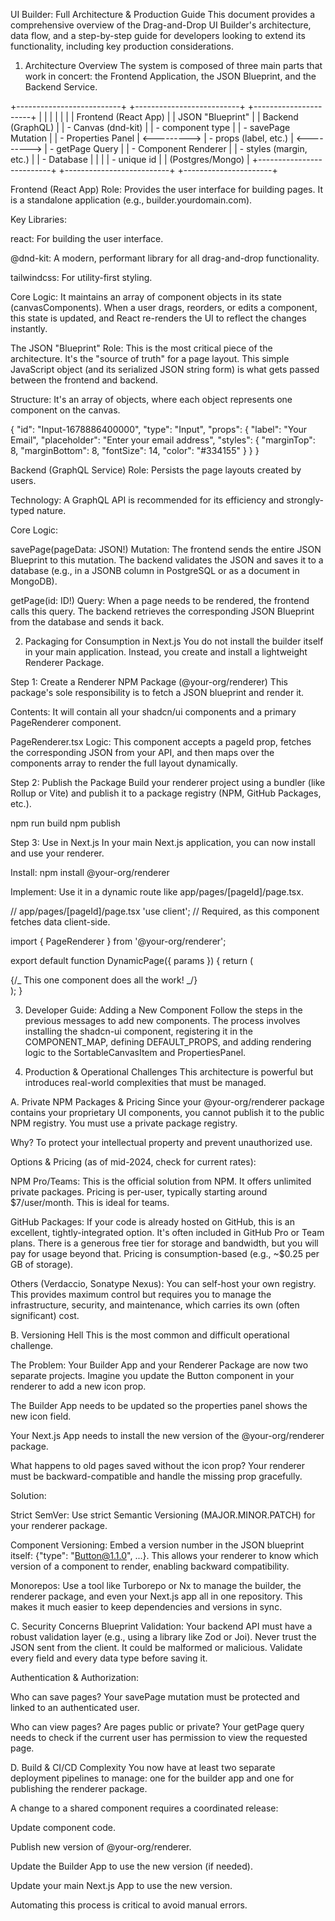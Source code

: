 UI Builder: Full Architecture & Production Guide
This document provides a comprehensive overview of the Drag-and-Drop UI Builder's architecture, data flow, and a step-by-step guide for developers looking to extend its functionality, including key production considerations.

1. Architecture Overview
   The system is composed of three main parts that work in concert: the Frontend Application, the JSON Blueprint, and the Backend Service.

+--------------------------+ +--------------------------+ +----------------------+
| | | | | |
| Frontend (React App) | | JSON "Blueprint" | | Backend (GraphQL) |
| - Canvas (dnd-kit) | | - component type | | - savePage Mutation |
| - Properties Panel | <---------> | - props (label, etc.) | <---------> | - getPage Query |
| - Component Renderer | | - styles (margin, etc.) | | - Database |
| | | - unique id | | (Postgres/Mongo) |
+--------------------------+ +--------------------------+ +----------------------+

Frontend (React App)
Role: Provides the user interface for building pages. It is a standalone application (e.g., builder.yourdomain.com).

Key Libraries:

react: For building the user interface.

@dnd-kit: A modern, performant library for all drag-and-drop functionality.

tailwindcss: For utility-first styling.

Core Logic: It maintains an array of component objects in its state (canvasComponents). When a user drags, reorders, or edits a component, this state is updated, and React re-renders the UI to reflect the changes instantly.

The JSON "Blueprint"
Role: This is the most critical piece of the architecture. It's the "source of truth" for a page layout. This simple JavaScript object (and its serialized JSON string form) is what gets passed between the frontend and backend.

Structure: It's an array of objects, where each object represents one component on the canvas.

{
"id": "Input-1678886400000",
"type": "Input",
"props": {
"label": "Your Email",
"placeholder": "Enter your email address",
"styles": {
"marginTop": 8,
"marginBottom": 8,
"fontSize": 14,
"color": "#334155"
}
}
}

Backend (GraphQL Service)
Role: Persists the page layouts created by users.

Technology: A GraphQL API is recommended for its efficiency and strongly-typed nature.

Core Logic:

savePage(pageData: JSON!) Mutation: The frontend sends the entire JSON Blueprint to this mutation. The backend validates the JSON and saves it to a database (e.g., in a JSONB column in PostgreSQL or as a document in MongoDB).

getPage(id: ID!) Query: When a page needs to be rendered, the frontend calls this query. The backend retrieves the corresponding JSON Blueprint from the database and sends it back.

2. Packaging for Consumption in Next.js
   You do not install the builder itself in your main application. Instead, you create and install a lightweight Renderer Package.

Step 1: Create a Renderer NPM Package (@your-org/renderer)
This package's sole responsibility is to fetch a JSON blueprint and render it.

Contents: It will contain all your shadcn/ui components and a primary PageRenderer component.

PageRenderer.tsx Logic: This component accepts a pageId prop, fetches the corresponding JSON from your API, and then maps over the components array to render the full layout dynamically.

Step 2: Publish the Package
Build your renderer project using a bundler (like Rollup or Vite) and publish it to a package registry (NPM, GitHub Packages, etc.).

npm run build
npm publish

Step 3: Use in Next.js
In your main Next.js application, you can now install and use your renderer.

Install: npm install @your-org/renderer

Implement: Use it in a dynamic route like app/pages/[pageId]/page.tsx.

// app/pages/[pageId]/page.tsx
'use client'; // Required, as this component fetches data client-side.

import { PageRenderer } from '@your-org/renderer';

export default function DynamicPage({ params }) {
return (
<main>
{/_ This one component does all the work! _/}
<PageRenderer pageId={params.pageId} />
</main>
);
}

3. Developer Guide: Adding a New Component
   Follow the steps in the previous messages to add new components. The process involves installing the shadcn-ui component, registering it in the COMPONENT_MAP, defining DEFAULT_PROPS, and adding rendering logic to the SortableCanvasItem and PropertiesPanel.

4. Production & Operational Challenges
   This architecture is powerful but introduces real-world complexities that must be managed.

A. Private NPM Packages & Pricing
Since your @your-org/renderer package contains your proprietary UI components, you cannot publish it to the public NPM registry. You must use a private package registry.

Why? To protect your intellectual property and prevent unauthorized use.

Options & Pricing (as of mid-2024, check for current rates):

NPM Pro/Teams: This is the official solution from NPM. It offers unlimited private packages. Pricing is per-user, typically starting around $7/user/month. This is ideal for teams.

GitHub Packages: If your code is already hosted on GitHub, this is an excellent, tightly-integrated option. It's often included in GitHub Pro or Team plans. There is a generous free tier for storage and bandwidth, but you will pay for usage beyond that. Pricing is consumption-based (e.g., ~$0.25 per GB of storage).

Others (Verdaccio, Sonatype Nexus): You can self-host your own registry. This provides maximum control but requires you to manage the infrastructure, security, and maintenance, which carries its own (often significant) cost.

B. Versioning Hell
This is the most common and difficult operational challenge.

The Problem: Your Builder App and your Renderer Package are now two separate projects. Imagine you update the Button component in your renderer to add a new icon prop.

The Builder App needs to be updated so the properties panel shows the new icon field.

Your Next.js App needs to install the new version of the @your-org/renderer package.

What happens to old pages saved without the icon prop? Your renderer must be backward-compatible and handle the missing prop gracefully.

Solution:

Strict SemVer: Use strict Semantic Versioning (MAJOR.MINOR.PATCH) for your renderer package.

Component Versioning: Embed a version number in the JSON blueprint itself: {"type": "Button@1.1.0", ...}. This allows your renderer to know which version of a component to render, enabling backward compatibility.

Monorepos: Use a tool like Turborepo or Nx to manage the builder, the renderer package, and even your Next.js app all in one repository. This makes it much easier to keep dependencies and versions in sync.

C. Security Concerns
Blueprint Validation: Your backend API must have a robust validation layer (e.g., using a library like Zod or Joi). Never trust the JSON sent from the client. It could be malformed or malicious. Validate every field and every data type before saving it.

Authentication & Authorization:

Who can save pages? Your savePage mutation must be protected and linked to an authenticated user.

Who can view pages? Are pages public or private? Your getPage query needs to check if the current user has permission to view the requested page.

D. Build & CI/CD Complexity
You now have at least two separate deployment pipelines to manage: one for the builder app and one for publishing the renderer package.

A change to a shared component requires a coordinated release:

Update component code.

Publish new version of @your-org/renderer.

Update the Builder App to use the new version (if needed).

Update your main Next.js App to use the new version.

Automating this process is critical to avoid manual errors.
